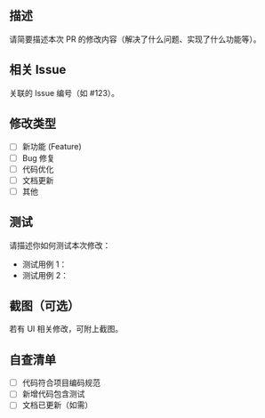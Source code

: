 ## 描述
请简要描述本次 PR 的修改内容（解决了什么问题、实现了什么功能等）。

## 相关 Issue
关联的 Issue 编号（如 #123）。

## 修改类型
- [ ] 新功能 (Feature)
- [ ] Bug 修复
- [ ] 代码优化
- [ ] 文档更新
- [ ] 其他

## 测试
请描述你如何测试本次修改：
- 测试用例 1：
- 测试用例 2：

## 截图（可选）
若有 UI 相关修改，可附上截图。

## 自查清单
- [ ] 代码符合项目编码规范
- [ ] 新增代码包含测试
- [ ] 文档已更新（如需）
